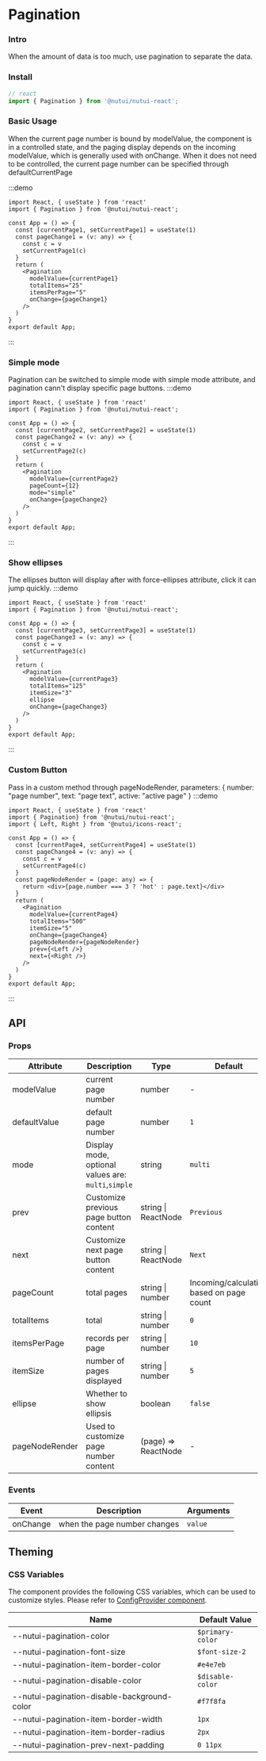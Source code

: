 #  Pagination

### Intro
    
When the amount of data is too much, use pagination to separate the data.
    
### Install
``` javascript
// react
import { Pagination } from '@nutui/nutui-react';
```    

### Basic Usage

When the current page number is bound by modelValue, the component is in a controlled state, and the paging display depends on the incoming modelValue, which is generally used with onChange.
When it does not need to be controlled, the current page number can be specified through defaultCurrentPage

:::demo
``` tsx
import React, { useState } from 'react'
import { Pagination } from '@nutui/nutui-react';

const App = () => {
  const [currentPage1, setCurrentPage1] = useState(1)
  const pageChange1 = (v: any) => {
    const c = v
    setCurrentPage1(c)
  }
  return (
    <Pagination
      modelValue={currentPage1}
      totalItems="25"
      itemsPerPage="5"
      onChange={pageChange1}
    />
  )
}
export default App;
```
:::
### Simple mode
Pagination can be switched to simple mode with simple mode attribute, and pagination cann't display specific page buttons.
:::demo
``` tsx
import React, { useState } from 'react'
import { Pagination } from '@nutui/nutui-react';

const App = () => {
  const [currentPage2, setCurrentPage2] = useState(1)
  const pageChange2 = (v: any) => {
    const c = v
    setCurrentPage2(c)
  }
  return (
    <Pagination
      modelValue={currentPage2} 
      pageCount={12} 
      mode="simple" 
      onChange={pageChange2} 
    />
  )
}
export default App;
```
:::

### Show ellipses 
The ellipses button will display after with force-ellipses attribute, click it can jump quickly.
:::demo
``` tsx
import React, { useState } from 'react'
import { Pagination } from '@nutui/nutui-react';

const App = () => {
  const [currentPage3, setCurrentPage3] = useState(1)
  const pageChange3 = (v: any) => {
    const c = v
    setCurrentPage3(c)
  }
  return (
    <Pagination
      modelValue={currentPage3}
      totalItems="125"
      itemSize="3"
      ellipse
      onChange={pageChange3}
    />
  )
}
export default App;
```
:::
### Custom Button
Pass in a custom method through pageNodeRender, parameters: { number: "page number", text: "page text", active: "active page" }
:::demo
``` tsx
import React, { useState } from 'react'
import { Pagination} from '@nutui/nutui-react'; 
import { Left, Right } from '@nutui/icons-react';

const App = () => {
  const [currentPage4, setCurrentPage4] = useState(1)
  const pageChange4 = (v: any) => {
    const c = v
    setCurrentPage4(c)
  }
  const pageNodeRender = (page: any) => {
    return <div>{page.number === 3 ? 'hot' : page.text}</div>
  }
  return (
    <Pagination
      modelValue={currentPage4}
      totalItems="500"
      itemSize="5"
      onChange={pageChange4}
      pageNodeRender={pageNodeRender} 
      prev={<Left />}
      next={<Right />}
    />
  )
}
export default App;
```
:::
    
## API
    
### Props
    
| Attribute           | Description                             | Type                      | Default            |
| -------------- | -------------------------------- | ------------------------- | ----------------- |
| modelValue     | current page number                         | number                    | -                 |
| defaultValue   | default page number                         | number                    | `1`                 |
| mode           | Display mode, optional values are: `multi`,`simple` | string                    | `multi`             |
| prev       | Customize previous page button content             | string \| ReactNode | `Previous`            |
| next       | Customize next page button content             | string \| ReactNode | `Next`             |
| pageCount      | total pages                           | string \| number          | Incoming/calculating based on page count |
| totalItems     | total                         | string \| number          | `0`                 |
| itemsPerPage   | records per page                       | string \| number          | `10`                |
| itemSize   | number of pages displayed                   | string \| number          | `5`                 |
| ellipse  | Whether to show ellipsis                   | boolean                   | `false`             |
| pageNodeRender | Used to customize page number content             | (page) => ReactNode | -                 |
    
### Events
    
| Event | Description           | Arguments |
| -------- | -------------- | -------- |
| onChange |  when the page number changes | `value`    |


## Theming

### CSS Variables

The component provides the following CSS variables, which can be used to customize styles. Please refer to [ConfigProvider component](#/en-US/component/configprovider).

| Name | Default Value |
| --- | --- |
| --nutui-pagination-color | `$primary-color` |
| --nutui-pagination-font-size | `$font-size-2` |
| --nutui-pagination-item-border-color | `#e4e7eb` |
| --nutui-pagination-disable-color | `$disable-color` |
| --nutui-pagination-disable-background-color | `#f7f8fa` |
| --nutui-pagination-item-border-width | `1px` |
| --nutui-pagination-item-border-radius | `2px` |
| --nutui-pagination-prev-next-padding | `0 11px` |
